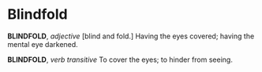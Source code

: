 # Blindfold

**BLINDFOLD**, _adjective_ \[blind and fold.\] Having the eyes covered; having the mental eye darkened.

**BLINDFOLD**, _verb transitive_ To cover the eyes; to hinder from seeing.